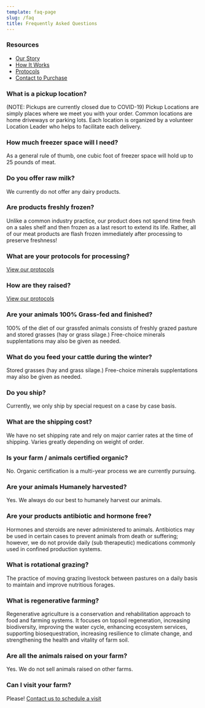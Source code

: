 ```yaml
---
template: faq-page
slug: /faq
title: Frequently Asked Questions
---
```

### Resources
- [Our Story](/about)
- [How It Works](/how)
- [Protocols](/protocol)
- [Contact to Purchase](/contact)

### What is a pickup location?
(NOTE: Pickups are currently closed due to COVID-19) Pickup Locations are simply places where we meet you with your order. Common locations are home driveways or parking lots. Each location is organized by a volunteer Location Leader who helps to facilitate each delivery.

### How much freezer space will I need?
As a general rule of thumb, one cubic foot of freezer space will hold up to 25 pounds of meat.

### Do you offer raw milk?
We currently do not offer any dairy products.

### Are products freshly frozen?
Unlike a common industry practice, our product does not spend time fresh on a sales shelf and then frozen as a last resort to extend its life. Rather, all of our meat products are flash frozen immediately after processing to preserve freshness!

### What are your protocols for processing?
[View our protocols](/protocol)

### How are they raised?
[View our protocols](/protocol)

### Are your animals 100% Grass-fed and finished?
100% of the diet of our grassfed animals consists of freshly grazed pasture and stored grasses (hay or grass silage.) Free-choice minerals supplentations may also be given as needed. 

### What do you feed your cattle during the winter?
Stored grasses (hay and grass silage.) Free-choice minerals supplentations may also be given as needed.

### Do you ship?
Currently, we only ship by special request on a case by case basis.

### What are the shipping cost?
We have no set shipping rate and rely on major carrier rates at the time of shipping. Varies greatly depending on weight of order.

### Is your farm / animals certified organic?
No. Organic certification is a multi-year process we are currently pursuing.

### Are your animals Humanely harvested?
Yes. We always do our best to humanely harvest our animals.

### Are your products antibiotic and hormone free?
Hormones and steroids are never administered to animals. Antibiotics may be used in certain cases to prevent animals from death or suffering; however, we do not provide daily (sub therapeutic) medications commonly used in confined production systems.

### What is rotational grazing?
The practice of moving grazing livestock between pastures on a daily basis to maintain and improve nutritious forages.

### What is regenerative farming?
Regenerative agriculture is a conservation and rehabilitation approach to food and farming systems. It focuses on topsoil regeneration, increasing biodiversity, improving the water cycle, enhancing ecosystem services, supporting biosequestration, increasing resilience to climate change, and strengthening the health and vitality of farm soil.

### Are all the animals raised on your farm?
Yes. We do not sell animals raised on other farms.

### Can I visit your farm?
Please! [Contact us to schedule a visit](/contact)
